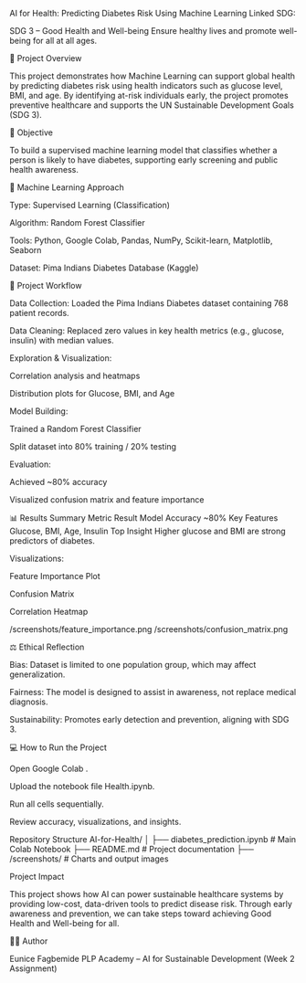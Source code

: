 AI for Health: Predicting Diabetes Risk Using Machine Learning
Linked SDG:

SDG 3 – Good Health and Well-being
Ensure healthy lives and promote well-being for all at all ages.

📘 Project Overview

This project demonstrates how Machine Learning can support global health by predicting diabetes risk using health indicators such as glucose level, BMI, and age.
By identifying at-risk individuals early, the project promotes preventive healthcare and supports the UN Sustainable Development Goals (SDG 3).

🎯 Objective

To build a supervised machine learning model that classifies whether a person is likely to have diabetes, supporting early screening and public health awareness.

🧠 Machine Learning Approach

Type: Supervised Learning (Classification)

Algorithm: Random Forest Classifier

Tools: Python, Google Colab, Pandas, NumPy, Scikit-learn, Matplotlib, Seaborn

Dataset: Pima Indians Diabetes Database (Kaggle)

🧩 Project Workflow

Data Collection:
Loaded the Pima Indians Diabetes dataset containing 768 patient records.

Data Cleaning:
Replaced zero values in key health metrics (e.g., glucose, insulin) with median values.

Exploration & Visualization:

Correlation analysis and heatmaps

Distribution plots for Glucose, BMI, and Age

Model Building:

Trained a Random Forest Classifier

Split dataset into 80% training / 20% testing

Evaluation:

Achieved ~80% accuracy

Visualized confusion matrix and feature importance

📊 Results Summary
Metric	Result
Model Accuracy	~80%
Key Features	Glucose, BMI, Age, Insulin
Top Insight	Higher glucose and BMI are strong predictors of diabetes.

Visualizations:

Feature Importance Plot

Confusion Matrix

Correlation Heatmap

/screenshots/feature_importance.png
/screenshots/confusion_matrix.png

⚖️ Ethical Reflection

Bias: Dataset is limited to one population group, which may affect generalization.

Fairness: The model is designed to assist in awareness, not replace medical diagnosis.

Sustainability: Promotes early detection and prevention, aligning with SDG 3.

💻 How to Run the Project

Open Google Colab
.

Upload the notebook file Health.ipynb.

Run all cells sequentially.

Review accuracy, visualizations, and insights.

Repository Structure
AI-for-Health/
│
├── diabetes_prediction.ipynb   # Main Colab Notebook
├── README.md                   # Project documentation
├── /screenshots/               # Charts and output images

Project Impact

This project shows how AI can power sustainable healthcare systems by providing low-cost, data-driven tools to predict disease risk.
Through early awareness and prevention, we can take steps toward achieving Good Health and Well-being for all.

👩‍💻 Author

Eunice Fagbemide
PLP Academy – AI for Sustainable Development (Week 2 Assignment)
